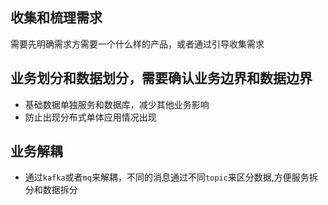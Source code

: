 ## 收集和梳理需求

需要先明确需求方需要一个什么样的产品，或者通过引导收集需求

## 业务划分和数据划分，需要确认业务边界和数据边界

- 基础数据单独服务和数据库，减少其他业务影响
- 防止出现分布式单体应用情况出现

## 业务解耦

- 通过`kafka`或者`mq`来解耦，不同的消息通过不同`topic`来区分数据,方便服务拆分和数据拆分
